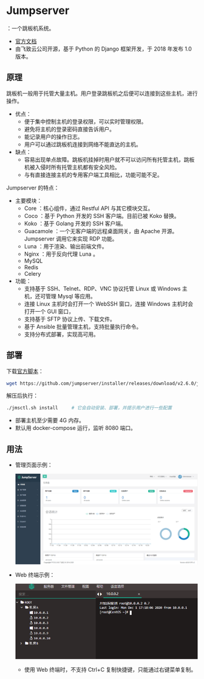 # Jumpserver

：一个跳板机系统。
- [官方文档](https://docs.jumpserver.org/zh/master/)
- 由飞致云公司开源，基于 Python 的 Django 框架开发，于 2018 年发布 1.0 版本。

## 原理

跳板机一般用于托管大量主机。用户登录跳板机之后便可以连接到这些主机，进行操作。
- 优点：
  - 便于集中控制主机的登录权限，可以实时管理权限。
  - 避免将主机的登录密码直接告诉用户。
  - 能记录用户的操作日志。
  - 用户可以通过跳板机连接到网络不能直达的主机。
- 缺点：
  - 容易出现单点故障。跳板机挂掉时用户就不可以访问所有托管主机，跳板机被入侵时所有托管主机都有安全风险。
  - 与有直接连接主机的专用客户端工具相比，功能可能不足。

Jumpserver 的特点：
- 主要模块：
  - Core ：核心组件，通过 Restful API 与其它模块交互。
  - Coco ：基于 Python 开发的 SSH 客户端。目前已被 Koko 替换。
  - Koko ：基于 Golang 开发的 SSH 客户端。
  - Guacamole ：一个无客户端的远程桌面网关，由 Apache 开源。Jumpserver 调用它来实现 RDP 功能。
  - Luna ：用于渲染、输出前端文件。
  - Nginx ：用于反向代理 Luna 。
  - MySQL
  - Redis
  - Celery
- 功能：
  - 支持基于 SSH、Telnet、RDP、VNC 协议托管 Linux 或 Windows 主机，还可管理 Mysql 等应用。
  - 连接 Linux 主机时会打开一个 WebSSH 窗口，连接 Windows 主机时会打开一个 GUI 窗口，
  - 支持基于 SFTP 协议上传、下载文件。
  - 基于 Ansible 批量管理主机，支持批量执行命令。
  - 支持分布式部署，实现高可用。

## 部署

下载[官方脚本](https://github.com/jumpserver/installer)：
```sh
wget https://github.com/jumpserver/installer/releases/download/v2.6.0/jumpserver-installer-v2.6.0.tar.gz
```
解压后执行：
```sh
./jmsctl.sh install     # 它会自动安装、部署，并提示用户进行一些配置
```
- 部署主机至少需要 4G 内存。
- 默认用 docker-compose 运行，监听 8080 端口。

## 用法

- 管理页面示例：

  ![](./Jumpserver01.png)

- Web 终端示例：

  ![](./Jumpserver02.png)

  - 使用 Web 终端时，不支持 Ctrl+C 复制快捷键，只能通过右键菜单复制。
